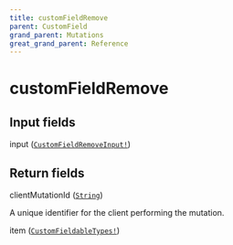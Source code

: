 ```yaml
---
title: customFieldRemove
parent: CustomField
grand_parent: Mutations
great_grand_parent: Reference
---
```


# customFieldRemove

## Input fields

<div class="field-entry ">
  <span id="input" class="field-name anchored">input (<code><a href="/docs/reference/input_object/custom_field/custom_field_remove_input">CustomFieldRemoveInput!</a></code>)</span>

  <div class="description-wrapper">

  </div>
</div>

## Return fields

<div class="field-entry ">
  <span id="client_mutation_id" class="field-name anchored">clientMutationId (<code><a href="/docs/reference/scalar/string">String</a></code>)</span>

  <div class="description-wrapper">
   <p>A unique identifier for the client performing the mutation.</p>

  </div>
</div>

<div class="field-entry ">
  <span id="item" class="field-name anchored">item (<code><a href="/docs/reference/union/custom_fieldable_types">CustomFieldableTypes!</a></code>)</span>

  <div class="description-wrapper">

  </div>
</div>

